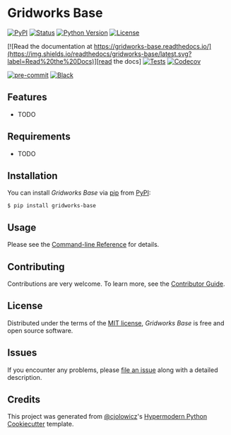 # Gridworks Base

[![PyPI](https://img.shields.io/pypi/v/gridworks-base.svg)][pypi_]
[![Status](https://img.shields.io/pypi/status/gridworks-base.svg)][status]
[![Python Version](https://img.shields.io/pypi/pyversions/gridworks-base)][python version]
[![License](https://img.shields.io/pypi/l/gridworks-base)][license]

[![Read the documentation at https://gridworks-base.readthedocs.io/](https://img.shields.io/readthedocs/gridworks-base/latest.svg?label=Read%20the%20Docs)][read the docs]
[![Tests](https://github.com/thegridelectric/gridworks-base/workflows/Tests/badge.svg)][tests]
[![Codecov](https://codecov.io/gh/thegridelectric/gridworks-base/branch/main/graph/badge.svg)][codecov]

[![pre-commit](https://img.shields.io/badge/pre--commit-enabled-brightgreen?logo=pre-commit&logoColor=white)][pre-commit]
[![Black](https://img.shields.io/badge/code%20style-black-000000.svg)][black]

[pypi_]: https://pypi.org/project/gridworks-base/
[status]: https://pypi.org/project/gridworks-base/
[python version]: https://pypi.org/project/gridworks-base
[read the docs]: https://gridworks-base.readthedocs.io/
[tests]: https://github.com/thegridelectric/gridworks-base/actions?workflow=Tests
[codecov]: https://app.codecov.io/gh/thegridelectric/gridworks-base
[pre-commit]: https://github.com/pre-commit/pre-commit
[black]: https://github.com/psf/black

## Features

- TODO

## Requirements

- TODO

## Installation

You can install _Gridworks Base_ via [pip] from [PyPI]:

```console
$ pip install gridworks-base
```

## Usage

Please see the [Command-line Reference] for details.

## Contributing

Contributions are very welcome.
To learn more, see the [Contributor Guide].

## License

Distributed under the terms of the [MIT license][license],
_Gridworks Base_ is free and open source software.

## Issues

If you encounter any problems,
please [file an issue] along with a detailed description.

## Credits

This project was generated from [@cjolowicz]'s [Hypermodern Python Cookiecutter] template.

[@cjolowicz]: https://github.com/cjolowicz
[pypi]: https://pypi.org/
[hypermodern python cookiecutter]: https://github.com/cjolowicz/cookiecutter-hypermodern-python
[file an issue]: https://github.com/thegridelectric/gridworks-base/issues
[pip]: https://pip.pypa.io/

<!-- github-only -->

[license]: https://github.com/thegridelectric/gridworks-base/blob/main/LICENSE
[contributor guide]: https://github.com/thegridelectric/gridworks-base/blob/main/CONTRIBUTING.md
[command-line reference]: https://gridworks-base.readthedocs.io/en/latest/usage.html
